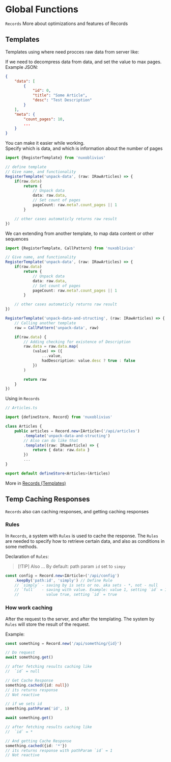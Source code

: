 # Global Functions

`Records` More about optimizations and features of Records

## Templates <Badge type="info" text="^ 1.1.0" style='margin-top: 7px;'/>  

Templates using where need procces raw data from server like:

If we need to decompress data from data, and set the value to max pages.\
Example JSON:
```json
{
    "data": [
        {
            "id": 0,
            "title": "Some Article",
            "desc": "Test Description"
        }
    ],
    "meta": {
        "count_pages": 10,
        ...
    }
}
```
You can make it easier while working.\
Specify which is data, and which is information about the number of pages
```ts
import {RegisterTemplate} from 'nuxoblivius'

// define template
// Give name, and functionality
RegisterTemplate('unpack-data', (raw: IRawArticles) => {
    if(raw.data) 
        return {
            // Unpack data
            data: raw.data,
            // Set count of pages
            pageCount: raw.meta?.count_pages || 1
        }

    // other cases automaticly returns raw result
})
```
We can extending from another template, to map data content or other sequences
```ts
import {RegisterTemplate, CallPattern} from 'nuxoblivius'

// Give name, and functionality
RegisterTemplate('unpack-data', (raw: IRawArticles) => {
    if(raw.data) 
        return {
            // Unpack data
            data: raw.data,
            // Set count of pages
            pageCount: raw.meta?.count_pages || 1
        }

    // other cases automaticly returns raw result
})

RegisterTemplate('unpack-data-and-structing', (raw: IRawArticles) => {
    // Calling another template
    raw = CallPattern('unpack-data', raw)

    if(raw.data) {
        // Adding checking for existence of Description 
        raw.data = raw.data.map(
            (value) => ({
                ...value,
                hadDescription: value.desc ? true : false
            })
        )

        return raw
    }
})
```

Using in `Records`

```ts
// Articles.ts

import {defineStore, Record} from 'nuxoblivius'

class Articles {
    public articles = Record.new<IArticle>('/api/articles')
        .template('unpack-data-and-structing')
        // Also can do like that
        .template((raw: IRawArticle) => {
            return { data: raw.data }
        })
        ...
}

export default defineStore<Articles>(Articles)
```

More in [Records (Templates)](/release/records-caching.html)

## Temp Caching Responses <Badge type="info" text="^ 1.1.0" style='margin-top: 7px;'/>  

`Records` also can caching responses, and getting caching responses

### Rules

In `Records`, a system with `Rules` is used to cache the response. The `Rules` are needed to specify how to retrieve certain data, and also as conditions in some methods.

Declaration of `Rules`:

> [!TIP] Also ...
> By default: path param `id` set to `simpy`

```ts {2}
const config = Record.new<IArticle>('/api/config')
    .keepBy('path:id', 'simply') // Define Rule
    // `simply` - saving by is sets or no. aka sets - *, not - null
    // `full`   - saving with value. Example: value 1, setting `id` = 1. 
    //            value true, setting `id` = true
```

### How work caching

After the request to the server, and after the templating. The system by `Rules` will store the result of the request.

Example:

```ts
const something = Record.new('/api/something/{id}')

// Do request
await something.get()

// after fetching results caching like
//  `id` = null

// Get Cache Response
something.cached({id: null})
// its returns response
// Not reactive

// if we sets id
something.pathParam('id', 1)

await something.get()

// after fetching results caching like
//  `id` = *

// And getting Cache Response
something.cached({id: '*'})
// its returns response with pathParam `id` = 1
// Not reactive
```
